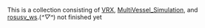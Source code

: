 This is a collection consisting of [VRX](https://github.com/osrf/vrx), [MultiVessel_Simulation](https://github.com/FieldRoboticsLab/MultiVessel_Simulation), and [rosusv_ws](https://github.com/quyinsong/rosusv_ws).(*^▽^*)
not finished yet
